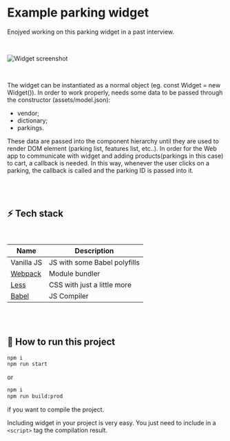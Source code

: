 # Example parking widget

Enojyed working on this parking widget in a past interview.

<br />

![Widget screenshot](https://raw.githubusercontent.com/riccardonuzz/parking-widget/master/assets/widget.png)

<br />

The widget can be instantiated as a normal object (eg. const Widget = new Widget()). In order to work properly, needs some data to be passed through the constructor (assets/model.json):
 - vendor;
 - dictionary;
 - parkings.

These data are passed into the component hierarchy until they are used to render DOM element (parking list, features list, etc..). In order for the Web app to communicate with widget and adding products(parkings in this case) to cart, a callback is needed. In this way, whenever the user clicks on a parking, the callback is called and the parking ID is passed into it.

<br />
<br />

## ⚡️ Tech stack

<br />

| Name                                                            | Description                  |
| --------------------------------------------------------------- |------------------------------|
| Vanilla JS                                                      | JS with some Babel polyfills |
| [Webpack](https://webpack.js.org/)                              | Module bundler               |
| [Less](https://lesscss.org/)                                    | CSS with just a little more  |
| [Babel](https://babeljs.io/)                                    | JS Compiler                  |

<br />
<br />

## 🔨 How to run this project

```sh
npm i
npm run start
```

or

```sh
npm i
npm run build:prod
```

if you want to compile the project.

Including widget in your project is very easy. You just need to include in a `<script>` tag the compilation result.
